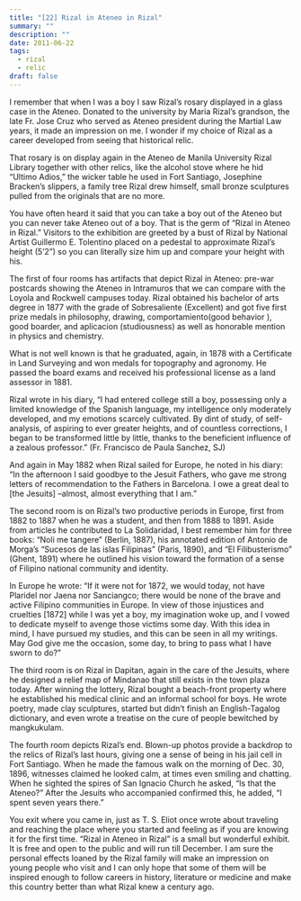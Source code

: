 ```yaml
---
title: "[22] Rizal in Ateneo in Rizal"
summary: ""
description: ""
date: 2011-06-22
tags:
  - rizal
  - relic
draft: false
---
```


I remember that when I was a boy I saw Rizal’s rosary displayed in a glass case in the Ateneo. Donated to the university by Maria Rizal’s grandson, the late Fr. Jose Cruz who served as Ateneo president during the Martial Law years, it made an impression on me. I wonder if my choice of Rizal as a career developed from seeing that historical relic.

That rosary is on display again in the Ateneo de Manila University Rizal Library together with other relics, like the alcohol stove where he hid “Ultimo Adios,” the wicker table he used in Fort Santiago, Josephine Bracken’s slippers, a family tree Rizal drew himself, small bronze sculptures pulled from the originals that are no more.

You have often heard it said that you can take a boy out of the Ateneo but you can never take Ateneo out of a boy. That is the germ of “Rizal in Ateneo in Rizal.” Visitors to the exhibition are greeted by a bust of Rizal by National Artist Guillermo E. Tolentino placed on a pedestal to approximate Rizal’s height (5’2”) so you can literally size him up and compare your height with his.

The first of four rooms has artifacts that depict Rizal in Ateneo: pre-war postcards showing the Ateneo in Intramuros that we can compare with the Loyola and Rockwell campuses today. Rizal obtained his bachelor of arts degree in 1877 with the grade of Sobresaliente (Excellent) and got five first prize medals in philosophy, drawing, comportamiento(good behavior ), good boarder, and aplicacion (studiousness) as well as honorable mention in physics and chemistry.

What is not well known is that he graduated, again, in 1878 with a Certificate in Land Surveying and won medals for topography and agronomy. He passed the board exams and received his professional license as a land assessor in 1881.

Rizal wrote in his diary, “I had entered college still a boy, possessing only a limited knowledge of the Spanish language, my intelligence only moderately developed, and my emotions scarcely cultivated. By dint of study, of self-analysis, of aspiring to ever greater heights, and of countless corrections, I began to be transformed little by little, thanks to the beneficient influence of a zealous professor.” (Fr. Francisco de Paula Sanchez, SJ)

And again in May 1882 when Rizal sailed for Europe, he noted in his diary: “In the afternoon I said goodbye to the Jesuit Fathers, who gave me strong letters of recommendation to the Fathers in Barcelona. I owe a great deal to [the Jesuits] –almost, almost everything that I am.”

The second room is on Rizal’s two productive periods in Europe, first from 1882 to 1887 when he was a student, and then from 1888 to 1891. Aside from articles he contributed to La Solidaridad, I best remember him for three books: “Noli me tangere” (Berlin, 1887), his annotated edition of Antonio de Morga’s “Sucesos de las islas Filipinas” (Paris, 1890), and “El Filibusterismo” (Ghent, 1891) where he outlined his vision toward the formation of a sense of Filipino national community and identity.

In Europe he wrote: “If it were not for 1872, we would today, not have Plaridel nor Jaena nor Sanciangco; there would be none of the brave and active Filipino communities in Europe. In view of those injustices and cruelties [1872] while I was yet a boy, my imagination woke up, and I vowed to dedicate myself to avenge those victims some day. With this idea in mind, I have pursued my studies, and this can be seen in all my writings. May God give me the occasion, some day, to bring to pass what I have sworn to do?”

The third room is on Rizal in Dapitan, again in the care of the Jesuits, where he designed a relief map of Mindanao that still exists in the town plaza today. After winning the lottery, Rizal bought a beach-front property where he established his medical clinic and an informal school for boys. He wrote poetry, made clay sculptures, started but didn’t finish an English-Tagalog dictionary, and even wrote a treatise on the cure of people bewitched by mangkukulam.

The fourth room depicts Rizal’s end. Blown-up photos provide a backdrop to the relics of Rizal’s last hours, giving one a sense of being in his jail cell in Fort Santiago. When he made the famous walk on the morning of Dec. 30, 1896, witnesses claimed he looked calm, at times even smiling and chatting. When he sighted the spires of San Ignacio Church he asked, “Is that the Ateneo?” After the Jesuits who accompanied confirmed this, he added, “I spent seven years there.”

You exit where you came in, just as T. S. Eliot once wrote about traveling and reaching the place where you started and feeling as if you are knowing it for the first time. “Rizal in Ateneo in Rizal” is a small but wonderful exhibit. It is free and open to the public and will run till December. I am sure the personal effects loaned by the Rizal family will make an impression on young people who visit and I can only hope that some of them will be inspired enough to follow careers in history, literature or medicine and make this country better than what Rizal knew a century ago.
